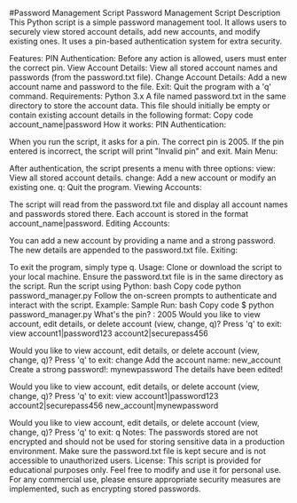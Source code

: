 #Password Management Script
Password Management Script
Description
This Python script is a simple password management tool. It allows users to securely view stored account details, add new accounts, and modify existing ones. It uses a pin-based authentication system for extra security.

Features:
PIN Authentication: Before any action is allowed, users must enter the correct pin.
View Account Details: View all stored account names and passwords (from the password.txt file).
Change Account Details: Add a new account name and password to the file.
Exit: Quit the program with a 'q' command.
Requirements:
Python 3.x
A file named password.txt in the same directory to store the account data. This file should initially be empty or contain existing account details in the following format:
Copy code
account_name|password
How it works:
PIN Authentication:

When you run the script, it asks for a pin.
The correct pin is 2005. If the pin entered is incorrect, the script will print "Invalid pin" and exit.
Main Menu:

After authentication, the script presents a menu with three options:
view: View all stored account details.
change: Add a new account or modify an existing one.
q: Quit the program.
Viewing Accounts:

The script will read from the password.txt file and display all account names and passwords stored there.
Each account is stored in the format account_name|password.
Editing Accounts:

You can add a new account by providing a name and a strong password.
The new details are appended to the password.txt file.
Exiting:

To exit the program, simply type q.
Usage:
Clone or download the script to your local machine.
Ensure the password.txt file is in the same directory as the script.
Run the script using Python:
bash
Copy code
python password_manager.py
Follow the on-screen prompts to authenticate and interact with the script.
Example:
Sample Run:
bash
Copy code
$ python password_manager.py
What's the pin? : 2005
Would you like to view account, edit details, or delete account (view, change, q)? Press 'q' to exit: view
account1|password123
account2|securepass456

Would you like to view account, edit details, or delete account (view, change, q)? Press 'q' to exit: change
Add the account name: new_account
Create a strong password!: mynewpassword
The details have been edited!

Would you like to view account, edit details, or delete account (view, change, q)? Press 'q' to exit: view
account1|password123
account2|securepass456
new_account|mynewpassword

Would you like to view account, edit details, or delete account (view, change, q)? Press 'q' to exit: q
Notes:
The passwords stored are not encrypted and should not be used for storing sensitive data in a production environment.
Make sure the password.txt file is kept secure and is not accessible to unauthorized users.
License:
This script is provided for educational purposes only. Feel free to modify and use it for personal use. For any commercial use, please ensure appropriate security measures are implemented, such as encrypting stored passwords.
